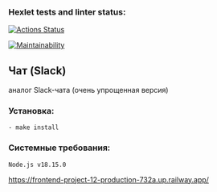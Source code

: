 ### Hexlet tests and linter status:
[![Actions Status](https://github.com/PaulKuznetsov3/frontend-project-12/workflows/hexlet-check/badge.svg)](https://github.com/PaulKuznetsov3/frontend-project-12/actions)

[![Maintainability](https://api.codeclimate.com/v1/badges/9d25db522276f246f0be/maintainability)](https://codeclimate.com/github/PaulKuznetsov3/frontend-project-12/maintainability)


## Чат (Slack)
аналог Slack-чата (очень упрощенная версия)

### Установка:
    - make install

### Системные требования:
    Node.js v18.15.0

https://frontend-project-12-production-732a.up.railway.app/